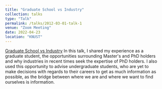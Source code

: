 ```yaml
---
title: "Graduate School vs Industry"
collection: talks
type: "Talk"
permalink: /talks/2012-03-01-talk-1
venue: "Zoom Meeting"
date: 2022-04-23
location: "KNUST"
---
```

[Graduate School vs Industry](https://github.com/ekwao9/ekwao9.github.io/blob/master/images/GSvI.jpg)
In this talk, I shared my experience as a graduate student, the opportunities surrounding Master's and PhD holders and why industries in recent times seek the expertise of PhD holders. I also used this opportunity to advise undergraduate students, who are yet to make decisions with regards to their careers to get as much information as possible, as the bridge between where we are and where we want to find ourselves is information.
